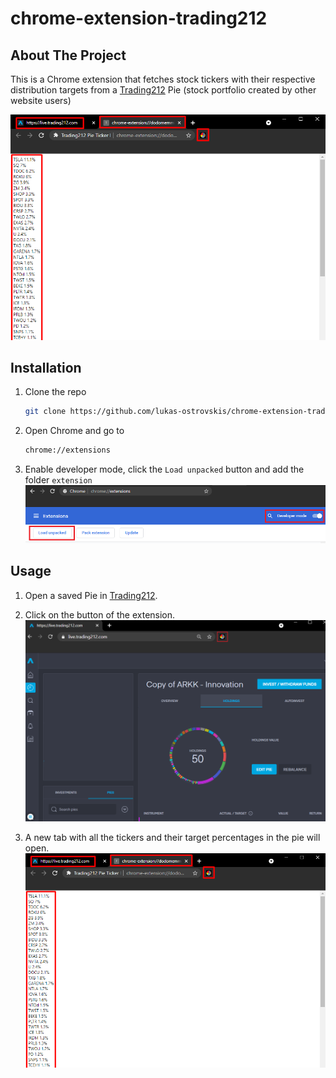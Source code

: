 # chrome-extension-trading212

## About The Project

This is a Chrome extension that fetches stock tickers with their respective distribution targets from a [Trading212](https://live.trading212.com/) Pie (stock portfolio created by other website users)


![Extension screen shot](images/img1.png)

## Installation

1. Clone the repo
   ```sh
   git clone https://github.com/lukas-ostrovskis/chrome-extension-trading212.git
   ```
2. Open Chrome and go to
   ```sh
   chrome://extensions
   ```
3. Enable developer mode, click the ``Load unpacked`` button and add the folder ``extension``
![Instruction screen shot](images/img2.png)


## Usage

1. Open a saved Pie in [Trading212](https://live.trading212.com/).

2. Click on the button of the extension. 
![Instruction screen shot](images/img3.png)
3. A new tab with all the tickers and their target percentages in the pie will open.
![Instruction screen shot](images/img1.png)
